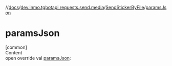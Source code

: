 //[docs](../../../index.md)/[dev.inmo.tgbotapi.requests.send.media](../index.md)/[SendStickerByFile](index.md)/[paramsJson](params-json.md)



# paramsJson  
[common]  
Content  
open override val [paramsJson](params-json.md):   



